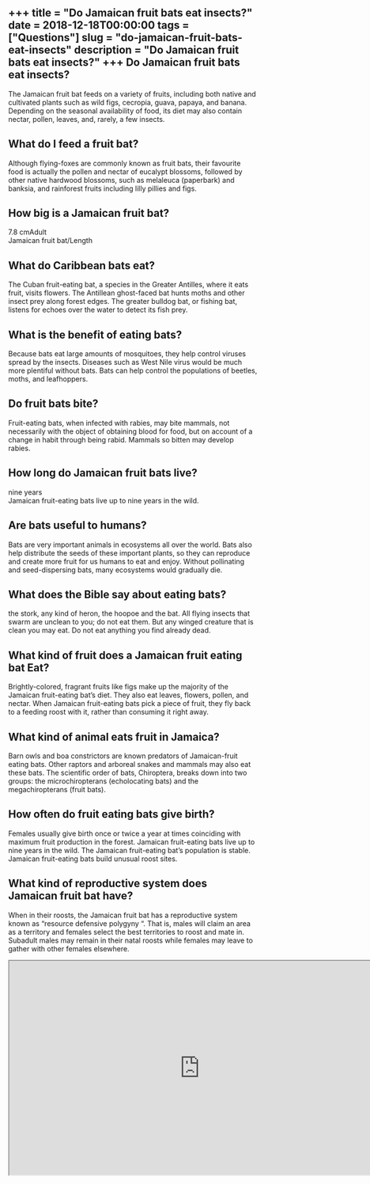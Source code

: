 +++
title = "Do Jamaican fruit bats eat insects?"
date = 2018-12-18T00:00:00
tags = ["Questions"]
slug = "do-jamaican-fruit-bats-eat-insects"
description = "Do Jamaican fruit bats eat insects?"
+++
Do Jamaican fruit bats eat insects?
-----------------------------------

The Jamaican fruit bat feeds on a variety of fruits, including both native and cultivated plants such as wild figs, cecropia, guava, papaya, and banana. Depending on the seasonal availability of food, its diet may also contain nectar, pollen, leaves, and, rarely, a few insects.

What do I feed a fruit bat?
---------------------------

Although flying-foxes are commonly known as fruit bats, their favourite food is actually the pollen and nectar of eucalypt blossoms, followed by other native hardwood blossoms, such as melaleuca (paperbark) and banksia, and rainforest fruits including lilly pillies and figs.

How big is a Jamaican fruit bat?
--------------------------------

7.8 cmAdult  
Jamaican fruit bat/Length

What do Caribbean bats eat?
---------------------------

The Cuban fruit-eating bat, a species in the Greater Antilles, where it eats fruit, visits flowers. The Antillean ghost-faced bat hunts moths and other insect prey along forest edges. The greater bulldog bat, or fishing bat, listens for echoes over the water to detect its fish prey.

What is the benefit of eating bats?
-----------------------------------

Because bats eat large amounts of mosquitoes, they help control viruses spread by the insects. Diseases such as West Nile virus would be much more plentiful without bats. Bats can help control the populations of beetles, moths, and leafhoppers.

Do fruit bats bite?
-------------------

Fruit-eating bats, when infected with rabies, may bite mammals, not necessarily with the object of obtaining blood for food, but on account of a change in habit through being rabid. Mammals so bitten may develop rabies.

How long do Jamaican fruit bats live?
-------------------------------------

nine years  
Jamaican fruit-eating bats live up to nine years in the wild.

Are bats useful to humans?
--------------------------

Bats are very important animals in ecosystems all over the world. Bats also help distribute the seeds of these important plants, so they can reproduce and create more fruit for us humans to eat and enjoy. Without pollinating and seed-dispersing bats, many ecosystems would gradually die.

What does the Bible say about eating bats?
------------------------------------------

the stork, any kind of heron, the hoopoe and the bat. All flying insects that swarm are unclean to you; do not eat them. But any winged creature that is clean you may eat. Do not eat anything you find already dead.

What kind of fruit does a Jamaican fruit eating bat Eat?
--------------------------------------------------------

Brightly-colored, fragrant fruits like figs make up the majority of the Jamaican fruit-eating bat’s diet. They also eat leaves, flowers, pollen, and nectar. When Jamaican fruit-eating bats pick a piece of fruit, they fly back to a feeding roost with it, rather than consuming it right away.

What kind of animal eats fruit in Jamaica?
------------------------------------------

Barn owls and boa constrictors are known predators of Jamaican-fruit eating bats. Other raptors and arboreal snakes and mammals may also eat these bats. The scientific order of bats, Chiroptera, breaks down into two groups: the microchiropterans (echolocating bats) and the megachiropterans (fruit bats).

How often do fruit eating bats give birth?
------------------------------------------

Females usually give birth once or twice a year at times coinciding with maximum fruit production in the forest. Jamaican fruit-eating bats live up to nine years in the wild. The Jamaican fruit-eating bat’s population is stable. Jamaican fruit-eating bats build unusual roost sites.

What kind of reproductive system does Jamaican fruit bat have?
--------------------------------------------------------------

When in their roosts, the Jamaican fruit bat has a reproductive system known as “resource defensive polygyny “. That is, males will claim an area as a territory and females select the best territories to roost and mate in. Subadult males may remain in their natal roosts while females may leave to gather with other females elsewhere.

<iframe allow="accelerometer; autoplay; clipboard-write; encrypted-media; gyroscope; picture-in-picture" allowfullscreen="" class="__youtube_prefs__  epyt-is-override  no-lazyload" data-no-lazy="1" data-origheight="433" data-origwidth="770" data-skipgform_ajax_framebjll="" height="433" id="_ytid_56814" loading="lazy" src="https://www.youtube.com/embed/j_SjhcdF_J4?enablejsapi=1&autoplay=0&cc_load_policy=0&cc_lang_pref=&iv_load_policy=1&loop=0&modestbranding=0&rel=1&fs=1&playsinline=0&autohide=2&theme=dark&color=red&controls=1&" title="YouTube player" width="770"></iframe>